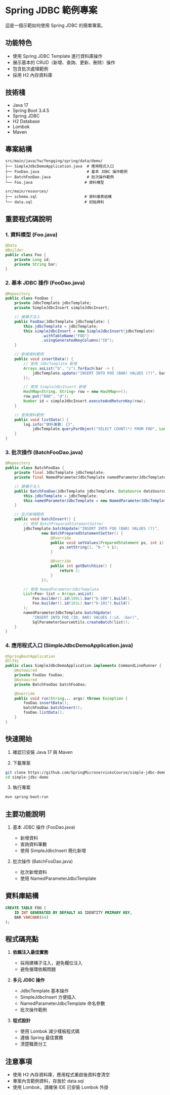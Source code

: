 # Spring JDBC 範例專案

這是一個示範如何使用 Spring JDBC 的簡單專案。

## 功能特色

- 使用 Spring JDBC Template 進行資料庫操作
- 展示基本的 CRUD（新增、查詢、更新、刪除）操作
- 包含批次處理範例
- 採用 H2 內存資料庫

## 技術棧

- Java 17
- Spring Boot 3.4.5
- Spring JDBC
- H2 Database
- Lombok
- Maven

## 專案結構

```
src/main/java/tw/fengqing/spring/data/demo/
├── SimpleJdbcDemoApplication.java  # 應用程式入口
├── FooDao.java                     # 基本 JDBC 操作範例
├── BatchFooDao.java                # 批次操作範例
└── Foo.java                       # 資料模型

src/main/resources/
├── schema.sql                     # 資料庫表結構
└── data.sql                       # 初始資料
```

## 重要程式碼說明

### 1. 資料模型 (Foo.java)
```java
@Data
@Builder
public class Foo {
    private Long id;
    private String bar;
}
```

### 2. 基本 JDBC 操作 (FooDao.java)
```java
@Repository
public class FooDao {
    private JdbcTemplate jdbcTemplate;
    private SimpleJdbcInsert simpleJdbcInsert;

    // 建構子注入
    public FooDao(JdbcTemplate jdbcTemplate) {
        this.jdbcTemplate = jdbcTemplate;
        this.simpleJdbcInsert = new SimpleJdbcInsert(jdbcTemplate)
                .withTableName("FOO")
                .usingGeneratedKeyColumns("ID");
    }

    // 新增資料範例
    public void insertData() {
        // 使用 JdbcTemplate 新增
        Arrays.asList("b", "c").forEach(bar -> {
            jdbcTemplate.update("INSERT INTO FOO (BAR) VALUES (?)", bar);
        });

        // 使用 SimpleJdbcInsert 新增
        HashMap<String, String> row = new HashMap<>();
        row.put("BAR", "d");
        Number id = simpleJdbcInsert.executeAndReturnKey(row);
    }

    // 查詢資料範例
    public void listData() {
        log.info("資料筆數: {}", 
            jdbcTemplate.queryForObject("SELECT COUNT(*) FROM FOO", Long.class));
    }
}
```

### 3. 批次操作 (BatchFooDao.java)
```java
@Repository
public class BatchFooDao {
    private final JdbcTemplate jdbcTemplate;
    private final NamedParameterJdbcTemplate namedParameterJdbcTemplate;

    // 建構子注入
    public BatchFooDao(JdbcTemplate jdbcTemplate, DataSource dataSource) {
        this.jdbcTemplate = jdbcTemplate;
        this.namedParameterJdbcTemplate = new NamedParameterJdbcTemplate(dataSource);
    }

    // 批次新增範例
    public void batchInsert() {
        // 使用 BatchPreparedStatementSetter
        jdbcTemplate.batchUpdate("INSERT INTO FOO (BAR) VALUES (?)",
                new BatchPreparedStatementSetter() {
                    @Override
                    public void setValues(PreparedStatement ps, int i) throws SQLException {
                        ps.setString(1, "b-" + i);
                    }

                    @Override
                    public int getBatchSize() {
                        return 2;
                    }
                });

        // 使用 NamedParameterJdbcTemplate
        List<Foo> list = Arrays.asList(
            Foo.builder().id(100L).bar("b-100").build(),
            Foo.builder().id(101L).bar("b-101").build()
        );
        namedParameterJdbcTemplate.batchUpdate(
            "INSERT INTO FOO (ID, BAR) VALUES (:id, :bar)",
            SqlParameterSourceUtils.createBatch(list));
    }
}
```

### 4. 應用程式入口 (SimpleJdbcDemoApplication.java)
```java
@SpringBootApplication
@Slf4j
public class SimpleJdbcDemoApplication implements CommandLineRunner {
    @Autowired
    private FooDao fooDao;
    @Autowired
    private BatchFooDao batchFooDao;

    @Override
    public void run(String... args) throws Exception {
        fooDao.insertData();
        batchFooDao.batchInsert();
        fooDao.listData();
    }
}
```

## 快速開始

1. 確認已安裝 Java 17 與 Maven

2. 下載專案
```bash
git clone https://github.com/SpringMicroservicesCourse/simple-jdbc-demo
cd simple-jdbc-demo
```

3. 執行專案
```bash
mvn spring-boot:run
```

## 主要功能說明

1. 基本 JDBC 操作 (FooDao.java)
   - 新增資料
   - 查詢資料筆數
   - 使用 SimpleJdbcInsert 簡化新增

2. 批次操作 (BatchFooDao.java)
   - 批次新增資料
   - 使用 NamedParameterJdbcTemplate

## 資料庫結構

```sql
CREATE TABLE FOO (
    ID INT GENERATED BY DEFAULT AS IDENTITY PRIMARY KEY,
    BAR VARCHAR(64)
);
```

## 程式碼亮點

1. **依賴注入最佳實務**
   - 採用建構子注入，避免欄位注入
   - 避免循環依賴問題

2. **多元 JDBC 操作**
   - JdbcTemplate 基本操作
   - SimpleJdbcInsert 方便插入
   - NamedParameterJdbcTemplate 命名參數
   - 批次操作範例

3. **程式設計**
   - 使用 Lombok 減少樣板程式碼
   - 遵循 Spring 最佳實務
   - 清楚職責分工

## 注意事項

- 使用 H2 內存資料庫，應用程式重啟後資料會清空
- 專案內含範例資料，存放於 data.sql
- 使用 Lombok，請確保 IDE 已安裝 Lombok 外掛